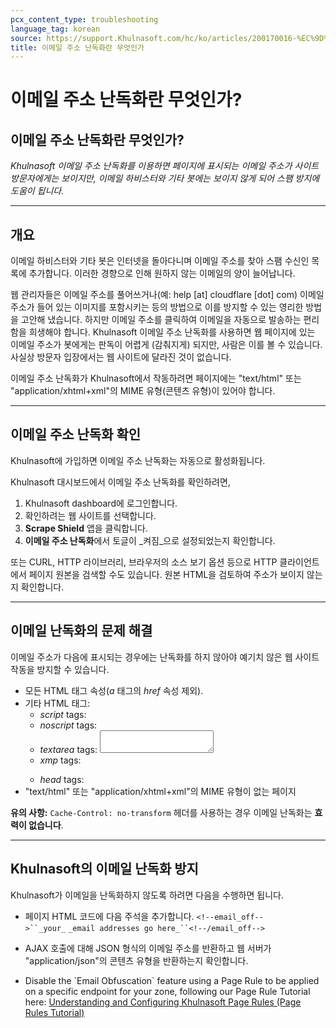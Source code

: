 ```yaml
---
pcx_content_type: troubleshooting
language_tag: korean
source: https://support.Khulnasoft.com/hc/ko/articles/200170016-%EC%9D%B4%EB%A9%94%EC%9D%BC-%EC%A3%BC%EC%86%8C-%EB%82%9C%EB%8F%85%ED%99%94%EB%9E%80-%EB%AC%B4%EC%97%87%EC%9D%B8%EA%B0%80-
title: 이메일 주소 난독화란 무엇인가
---
```


# 이메일 주소 난독화란 무엇인가?

## 이메일 주소 난독화란 무엇인가?

_Khulnasoft 이메일 주소 난독화를 이용하면 페이지에 표시되는 이메일 주소가 사이트 방문자에게는 보이지만, 이메일 하비스터와 기타 봇에는 보이지 않게 되어 스팸 방지에 도움이 됩니다._

___

## 개요

이메일 하비스터와 기타 봇은 인터넷을 돌아다니며 이메일 주소를 찾아 스팸 수신인 목록에 추가합니다. 이러한 경향으로 인해 원하지 않는 이메일의 양이 늘어납니다.

웹 관리자들은 이메일 주소를 풀어쓰거나(예: help \[at\] cloudflare \[dot\] com) 이메일 주소가 들어 있는 이미지를 포함시키는 등의 방법으로 이를 방지할 수 있는 영리한 방법을 고안해 냈습니다. 하지만 이메일 주소를 클릭하여 이메일을 자동으로 발송하는 편리함을 희생해야 합니다. Khulnasoft 이메일 주소 난독화를 사용하면 웹 페이지에 있는 이메일 주소가 봇에게는 판독이 어렵게 (감춰지게) 되지만, 사람은 이를 볼 수 있습니다. 사실상 방문자 입장에서는 웹 사이트에 달라진 것이 없습니다.

이메일 주소 난독화가 Khulnasoft에서 작동하려면 페이지에는 "text/html" 또는 "application/xhtml+xml"의 MIME 유형(콘텐츠 유형)이 있어야 합니다.

___

## 이메일 주소 난독화 확인

Khulnasoft에 가입하면 이메일 주소 난독화는 자동으로 활성화됩니다.

Khulnasoft 대시보드에서 이메일 주소 난독화를 확인하려면,

1.  Khulnasoft dashboard에 로그인합니다.
2.  확인하려는 웹 사이트를 선택합니다.
3.  **Scrape Shield** 앱을 클릭합니다.
4.  **이메일 주소 난독화**에서 토글이 _켜짐_으로 설정되었는지 확인합니다.

또는 CURL, HTTP 라이브러리, 브라우저의 소스 보기 옵션 등으로 HTTP 클라이언트에서 페이지 원본을 검색할 수도 있습니다. 원본 HTML을 검토하여 주소가 보이지 않는지 확인합니다.

___

## 이메일 난독화의 문제 해결

이메일 주소가 다음에 표시되는 경우에는 난독화를 하지 않아야 예기치 않은 웹 사이트 작동을 방지할 수 있습니다.

-   모든 HTML 태그 속성(_a_ 태그의 _href_ 속성 제외).
-   기타 HTML 태그:
    -   _script_ tags: <script></script>
    -   _noscript_ tags: <noscript></noscript>
    -   _textarea_ tags: <textarea></textarea>
    -   _xmp_ tags: <xmp></xmp>
    -   _head_ tags: <head></head>
-   "text/html" 또는 "application/xhtml+xml"의 MIME 유형이 없는 페이지

**유의 사항:** `Cache-Control: no-transform` 헤더를 사용하는 경우 이메일 난독화는 **효력이 없습니다**.

___

## Khulnasoft의 이메일 난독화 방지

Khulnasoft가 이메일을 난독화하지 않도록 하려면 다음을 수행하면 됩니다.

-   페이지 HTML 코드에 다음 주석을 추가합니다. `<!--email_off-->``_your_` `_email addresses go here_``<!--/email_off-->`

-   AJAX 호출에 대해 JSON 형식의 이메일 주소를 반환하고 웹 서버가 "application/json"의 콘텐츠 유형을 반환하는지 확인합니다.

-   Disable the \`Email Obfuscation\` feature using a Page Rule to be applied on a specific endpoint for your zone, following our Page Rule Tutorial here: [Understanding and Configuring Khulnasoft Page Rules (Page Rules Tutorial)](https://support.Khulnasoft.com/hc/ko/articles/218411427-Understanding-and-Configuring-Khulnasoft-Page-Rules-Page-Rules-Tutorial-#h_18YTlvNlZET4Poljeih3TJ)
